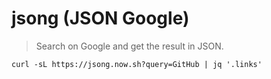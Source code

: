 # jsong (JSON Google)

> Search on Google and get the result in JSON.

```
curl -sL https://jsong.now.sh?query=GitHub | jq '.links'
```
